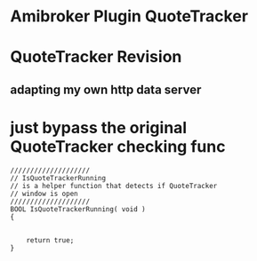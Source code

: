 # Amibroker Plugin QuoteTracker
# QuoteTracker Revision 
## adapting my own http data server

# just bypass the original QuoteTracker checking func

```
////////////////////
// IsQuoteTrackerRunning
// is a helper function that detects if QuoteTracker
// window is open
////////////////////
BOOL IsQuoteTrackerRunning( void )
{
	

	return true;
}
```

# 
